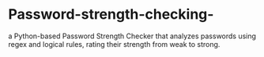 # Password-strength-checking-
a Python-based Password Strength Checker that analyzes passwords using regex and logical rules, rating their strength from weak to strong.
